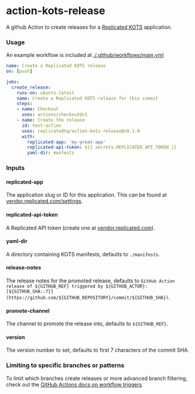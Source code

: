 action-kots-release
=====================

A github Action to create releases for a [Replicated KOTS](https://blog.replicated.com/announcing-kots/) application.

### Usage

An example workflow is included at [./.github/workflows/main.yml](./.github/workflows/main.yml)

```yaml
name: Create a Replicated KOTS release
on: [push]

jobs:
  create_release:
    runs-on: ubuntu-latest
    name: Create a Replicated KOTS release for this commit
    steps:
    - name: Checkout
      uses: actions/checkout@v1
    - name: Create the release
      id: test-action
      uses: replicatedhq/action-kots-release@v0.1.0
      with:
        replicated-app: 'my-great-app'
        replicated-api-token: ${{ secrets.REPLICATED_API_TOKEN }}
        yaml-dir: manfests
```

### Inputs

#### replicated-app

The application slug or ID for this application. This can be found at [vendor.replicated.com/settings](https://vendor.replicated.com/settings).

#### replicated-api-token

A Replicated API token (create one at [vendor.replicated.com](https://vendor.replicated.com/team/tokens)).

#### yaml-dir

A directory containing KOTS manifests, defaults to `./manifests`.

#### release-notes

The release notes for the promoted release, defaults to `GitHub Action release of ${GITHUB_REF} triggered by ${GITHUB_ACTOR}: [${GITHUB_SHA::7}](https://github.com/${GITHUB_REPOSITORY}/commit/${GITHUB_SHA})`.

#### promote-channel

The channel to promote the release into, defaults to `${GITHUB_REF}`.

#### version

The version number to set, defaults to first 7 characters of the commit SHA.

### Limiting to specific branches or patterns

To limit which branches create releases or more advanced branch filtering, check out the [GitHub Actions docs on workflow triggers](https://help.github.com/en/actions/automating-your-workflow-with-github-actions/events-that-trigger-workflows).
